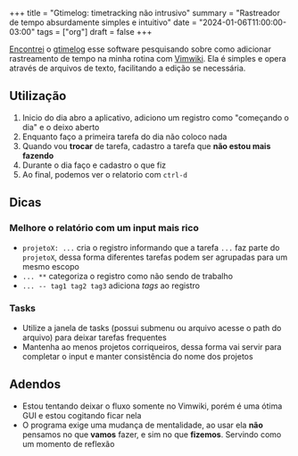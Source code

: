 +++
title = "Gtimelog: timetracking não intrusivo"
summary = "Rastreador de tempo absurdamente simples e intuitivo"
date = "2024-01-06T11:00:00-03:00"
tags = ["org"]
draft = false
+++

[Encontrei](https://code.google.com/archive/p/vimwiki/wikis/TimeTrackingWithVimwiki.wiki) o [gtimelog](https://gtimelog.org/) esse software pesquisando sobre como adicionar rastreamento de tempo na minha rotina com [Vimwiki](./vimwiki-profissionalmente.md). Ela é simples e opera através de arquivos de texto, facilitando a edição se necessária.

## Utilização

1. Inicio do dia abro a aplicativo, adiciono um registro como "começando o dia" e o deixo aberto
2. Enquanto faço a primeira tarefa do dia não coloco nada
3. Quando vou **trocar** de tarefa, cadastro a tarefa que **não estou mais fazendo**
4. Durante o dia faço e cadastro o que fiz
5. Ao final, podemos ver o relatorio com `ctrl-d`

## Dicas

### Melhore o relatório com um input mais rico

- `projetoX: ...` cria o registro informando que a tarefa `...` faz parte do `projetoX`, dessa forma diferentes tarefas podem ser agrupadas para um mesmo escopo
- `... **` categoriza o registro como não sendo de trabalho
- `... -- tag1 tag2 tag3` adiciona *tags* ao registro

### Tasks

- Utilize a janela de tasks (possui submenu ou arquivo acesse o path do arquivo) para deixar tarefas frequentes
- Mantenha ao menos projetos corriqueiros, dessa forma vai servir para completar o input e manter consistência do nome dos projetos

## Adendos

- Estou tentando deixar o fluxo somente no Vimwiki, porém é uma ótima GUI e estou cogitando ficar nela
- O programa exige uma mudança de mentalidade, ao usar ela **não** pensamos no que **vamos** fazer, e sim no que **fizemos**. Servindo como um momento de reflexão
